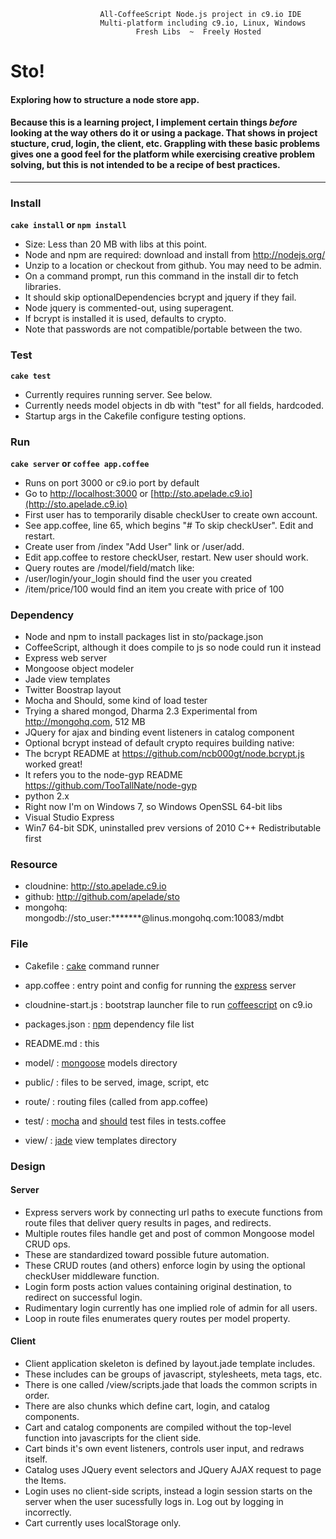 						All-CoffeeScript Node.js project in c9.io IDE
                        Multi-platform including c9.io, Linux, Windows
                                Fresh Libs  ~  Freely Hosted

# Sto!
#### Exploring how to structure a node store app.
#### Because this is a learning project, I implement certain things *before* looking at the way others do it or using a package. That shows in project stucture, crud, login, the client, etc. Grappling with these basic problems gives one a good feel for the platform while exercising creative problem solving, but this is not intended to be a recipe of best practices.

---



### Install
__`cake install` or `npm install`__

- Size: Less than 20 MB with libs at this point.
- Node and npm are required: download and install from http://nodejs.org/
- Unzip to a location or checkout from github. You may need to be admin.
- On a command prompt, run this command in the install dir to fetch libraries.
- It should skip optionalDependencies bcrypt and jquery if they fail.
- Node jquery is commented-out, using superagent.
- If bcrypt is installed it is used, defaults to crypto.
- Note that passwords are not compatible/portable between the two.




### Test
__`cake test`__

- Currently requires running server. See below.
- Currently needs model objects in db with "test" for all fields, hardcoded.
- Startup args in the Cakefile configure testing options.



	
### Run
__`cake server` or `coffee app.coffee`__

- Runs on port 3000 or c9.io port by default
- Go to [http://localhost:3000](http://localhost:3000) or [http://sto.apelade.c9.io](http://sto.apelade.c9.io)
- First user has to temporarily disable checkUser to create own account.
- See app.coffee, line 65, which begins "# To skip checkUser". Edit and restart.
- Create user from /index "Add User" link or /user/add.
- Edit app.coffee to restore checkUser, restart. New user should work.
- Query routes are /model/field/match like:
 - /user/login/your_login should find the user you created
 - /item/price/100 would find an item you create with price of 100




### Dependency ###
- Node and npm to install packages list in sto/package.json
- CoffeeScript, although it does compile to js so node could run it instead
- Express web server
- Mongoose object modeler
- Jade view templates
- Twitter Boostrap layout
- Mocha and Should, some kind of load tester
- Trying a shared mongod, Dharma 2.3 Experimental from http://mongohq.com, 512 MB
- JQuery for ajax and binding event listeners in catalog component
- Optional bcrypt instead of default crypto requires building native:
 - The bcrypt README at https://github.com/ncb000gt/node.bcrypt.js worked great!
 - It refers you to the node-gyp README https://github.com/TooTallNate/node-gyp
 - python 2.x
 - Right now I'm on Windows 7, so Windows OpenSSL 64-bit libs
 - Visual Studio Express
 - Win7 64-bit SDK, uninstalled prev versions of 2010 C++ Redistributable first



	
### Resource ###
- cloudnine: http://sto.apelade.c9.io
- github: http://github.com/apelade/sto
- mongohq: mongodb://sto_user:*******@linus.mongohq.com:10083/mdbt 
	



### File ###

- Cakefile		: [cake](http://jashkenas.github.io/coffee-script/documentation/docs/cake.html) command runner
	  
- app.coffee	: entry point and config for running the [express](http://expressjs.com/) server

- cloudnine-start.js : bootstrap launcher file to run [coffeescript](http://coffeescript.org/) on c9.io  	
	  
- packages.json	: [npm](https://npmjs.org/) dependency file list
		
- README.md		: this  	
	
- model/		: [mongoose](http://mongoosejs.com/) models directory
	
- public/		: files to be served, image, script, etc
	
- route/ 		: routing files (called from app.coffee)
	
- test/			: [mocha](https://github.com/visionmedia/mocha) and [should](https://github.com/visionmedia/should.js/) test files in tests.coffee
	
- view/			: [jade](http://jade-lang.com/) view templates directory




### Design ###
#### Server ####
- Express servers work by connecting url paths to execute functions from
  route files that deliver query results in pages, and redirects.
- Multiple routes files handle get and post of common Mongoose model CRUD ops.
- These are standardized toward possible future automation.
- These CRUD routes (and others) enforce login by using the optional checkUser
  middleware function.
- Login form posts action values containing original destination, to redirect
  on successful login.
- Rudimentary login currently has one implied role of admin for all users.
- Loop in route files enumerates query routes per model property.

#### Client ####
- Client application skeleton is defined by layout.jade template includes.
- These includes can be groups of javascript, stylesheets, meta tags, etc.
- There is one called /view/scripts.jade that loads the common scripts in order.
- There are also chunks which define cart, login, and catalog components.
- Cart and catalog components are compiled without the top-level function into
  javascripts for the client side.
- Cart binds it's own event listeners, controls user input, and redraws itself.
- Catalog uses JQuery event selectors and JQuery AJAX request to page the Items.
- Login uses no client-side scripts, instead a login session starts on the
  server when the user sucessfully logs in. Log out by logging in incorrectly.
- Cart currently uses localStorage only.
